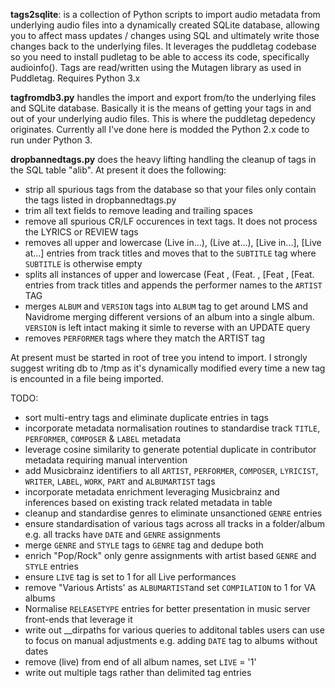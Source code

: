 **tags2sqlite**:  is a collection of Python scripts to import audio metadata from underlying audio files into a dynamically created SQLite database, allowing you to affect mass updates / changes using SQL and ultimately write those changes back to the underlying files.  It leverages the puddletag codebase so you need to install pudletag to be able to access its code, specifically audioinfo().  Tags are read/written using the Mutagen library as used in Puddletag. Requires Python 3.x



**tagfromdb3.py** handles the import and export from/to the underlying files and SQLite database.  Basically it is the means of getting your tags in and out of your underlying audio files.  This is where the puddletag depedency originates.  Currently all I've done here is modded the Python 2.x code to run under Python 3.

**dropbannedtags.py** does the heavy lifting handling the cleanup of tags in the SQL table "alib".
At present it does the following:
- strip all spurious tags from the database so that your files only contain the tags listed in dropbannedtags.py
- trim all text fields to remove leading and trailing spaces
- remove all spurious CR/LF occurences in text tags.  It does not process the LYRICS or REVIEW tags
- removes all upper and lowercase (Live in...), (Live at...), [Live in...], [Live at...] entries from track titles and moves that to the ```SUBTITLE``` tag where ```SUBTITLE``` is otherwise empty
- splits all instances of upper and lowercase (Feat , (Feat. , [Feat , [Feat. entries from track titles and appends the performer names to the ```ARTIST``` TAG
- merges ```ALBUM``` and ```VERSION``` tags into ```ALBUM``` tag to get around LMS and Navidrome merging different versions of an album into a single album.  ```VERSION``` is left intact making it simle to reverse with an UPDATE query
- removes ```PERFORMER``` tags where they match the ARTIST tag

At present must be started in root of tree you intend to import.  I strongly suggest writing db to /tmp as it's dynamically modified every time a new tag is encounted in a file being imported.

TODO:
- sort multi-entry tags and eliminate duplicate entries in tags
- incorporate metadata normalisation routines to standardise track ```TITLE```, ```PERFORMER```, ```COMPOSER``` & ```LABEL``` metadata
- leverage cosine similarity to generate potential duplicate in contributor metadata requiring manual intervention 
- add Musicbrainz identifiers to all ```ARTIST```, ```PERFORMER```, ```COMPOSER```, ```LYRICIST```, ```WRITER```, ```LABEL```, ```WORK```, ```PART``` and ```ALBUMARTIST``` tags
- incorporate metadata enrichment leveraging Musicbrainz and inferences based on existing track related metadata in table
- cleanup and standardise genres to eliminate unsanctioned ```GENRE``` entries
- ensure standardisation of various tags across all tracks in a folder/album e.g. all tracks have ```DATE``` and ```GENRE``` assignments
- merge ```GENRE``` and ```STYLE``` tags to ```GENRE``` tag and dedupe both
- enrich "Pop/Rock" only genre assignments with artist based ```GENRE``` and ```STYLE``` entries
- ensure ```LIVE``` tag is set to 1 for all Live performances
- remove "Various Artists' as ```ALBUMARTIST```and set ```COMPILATION``` to 1 for VA albums
- Normalise ```RELEASETYPE``` entries for better presentation in music server front-ends that leverage it
- write out __dirpaths for various queries to additonal tables users can use to focus on manual adjustments e.g. adding ```DATE``` tag to albums without dates
- remove (live) from end of all album names, set ```LIVE``` = '1'
- write out multiple tags rather than delimited tag entries

